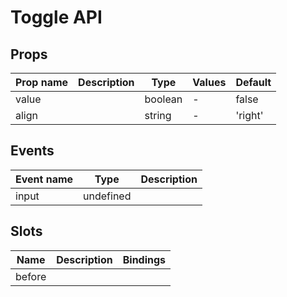 # Toggle API

## Props

| Prop name | Description | Type    | Values | Default |
| --------- | ----------- | ------- | ------ | ------- |
| value     |             | boolean | -      | false   |
| align     |             | string  | -      | 'right' |

## Events

| Event name | Type      | Description |
| ---------- | --------- | ----------- |
| input      | undefined |

## Slots

| Name   | Description | Bindings |
| ------ | ----------- | -------- |
| before |             |          |
